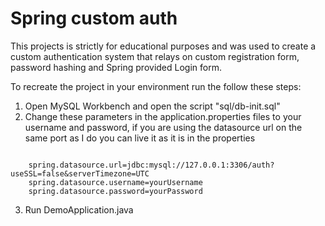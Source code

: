 # Spring custom auth

This projects is strictly for educational purposes and was used to create a custom authentication system that relays on custom registration form, password hashing and Spring provided Login form.


To recreate the project in your environment run the follow these steps:

1. Open MySQL Workbench and open the script "sql/db-init.sql"
2. Change these parameters in the application.properties files to your username and password, if you are using the datasource url on the same port as I do you can live it as it is in the properties

```properties

    spring.datasource.url=jdbc:mysql://127.0.0.1:3306/auth?useSSL=false&serverTimezone=UTC
    spring.datasource.username=yourUsername
    spring.datasource.password=yourPassword

```

3. Run DemoApplication.java
